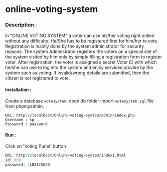 # online-voting-system

### Description : 
In "ONLINE VOTING SYSTEM" a voter can use his/her voting right online without any difficulty. He/She has to be registered first for him/her to vote. Registration is mainly done by the system administrator for security reasons. The system Adminstrator registers the voters on a special site of the system visited by him only by simply filling a registration form to register voter.
After registration, the voter is assigned a secret Voter ID with which he/she can use to log into the system and enjoy services provide by the system such as voting. If invalid/wrong details are submitted, then the citizen is not registered to vote.

#### Installation : 

  Create a database `votesystem`.
  open db folder 
  import `votesystem.sql` file from phpmyadmin.

  ```ADMIN LOGIN DETAILS 
  URL: http://localhost/Online-voting-system/admin/index.php
  Username : sp
  Password : password
  ```
#### Run : 
Click on 'Voting Punel' button
```FOR RUN AND VOTERS LOGIN DETAILS 
URL: http://localhost/Online-voting-system/index1.html
id: 039
password: 2LB21CS039
 ```
